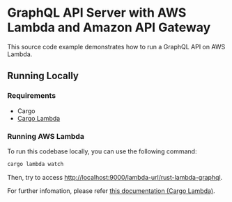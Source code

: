 # GraphQL API Server with AWS Lambda and Amazon API Gateway

This source code example demonstrates how to run a GraphQL API on AWS Lambda.

## Running Locally

### Requirements

- Cargo
- [Cargo Lambda](https://www.cargo-lambda.info/guide/installation.html)

### Running AWS Lambda

To run this codebase locally, you can use the following command:

```sh
cargo lambda watch
```

Then, try to access [http://localhost:9000/lambda-url/rust-lambda-graphql](http://localhost:9000/lambda-url/rust-lambda-graphql).

For further infomation, please refer [this documentation (Cargo Lambda)](https://www.cargo-lambda.info/).
